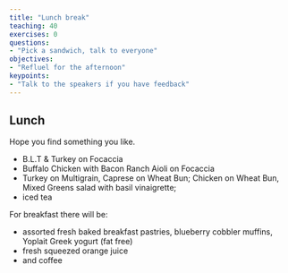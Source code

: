 ```yaml
---
title: "Lunch break"
teaching: 40
exercises: 0
questions:
- "Pick a sandwich, talk to everyone"
objectives:
- "Refluel for the afternoon"
keypoints:
- "Talk to the speakers if you have feedback"
---
```


## Lunch

Hope you find something you like.

- B.L.T & Turkey on Focaccia
- Buffalo Chicken with Bacon Ranch Aioli on Focaccia
- Turkey on Multigrain, Caprese on Wheat Bun; Chicken on Wheat Bun, Mixed Greens salad with basil vinaigrette;
- iced tea

For breakfast there will be:
- assorted fresh baked breakfast pastries, blueberry cobbler muffins, Yoplait Greek yogurt (fat free)
- fresh squeezed orange juice
- and coffee
